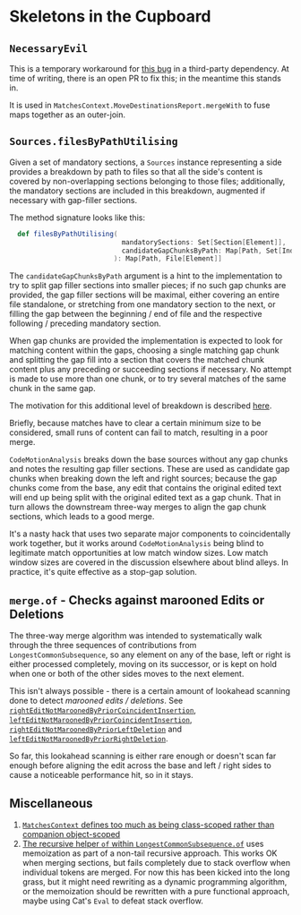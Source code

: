 # Skeletons in the Cupboard #

## `NecessaryEvil` ##

This is a temporary workaround for [this bug](https://github.com/scala/scala-collection-contrib/issues/239) in a
third-party dependency. At time of writing, there is an open PR to fix this; in the meantime this stands in.

It is used in `MatchesContext.MoveDestinationsReport.mergeWith` to fuse maps together as an outer-join.

## `Sources.filesByPathUtilising` ##

Given a set of mandatory sections, a `Sources` instance representing a side provides a breakdown by path to files so
that all the side's content is covered by non-overlapping sections belonging to those files; additionally, the mandatory
sections are included in this breakdown, augmented if necessary with gap-filler sections.

The method signature looks like this:

```scala
  def filesByPathUtilising(
                            mandatorySections: Set[Section[Element]],
                            candidateGapChunksByPath: Map[Path, Set[IndexedSeq[Element]]] = Map.empty
                          ): Map[Path, File[Element]]
```

The `candidateGapChunksByPath` argument is a hint to the implementation to try to split gap filler sections into smaller
pieces; if no such gap chunks are provided, the gap filler sections will be maximal, either covering an entire file
standalone, or stretching from one mandatory section to the next, or filling the gap between the beginning / end of file
and the respective following / preceding mandatory section.

When gap chunks are provided the implementation is expected to look for matching content within the gaps, choosing a
single matching gap chunk and splitting the gap fill into a section that covers the matched chunk content plus any
preceding or succeeding sections if necessary. No attempt is made to use more than one chunk, or to try several matches
of the same chunk in the same gap.

The motivation for this additional level of breakdown is
described [here](https://github.com/sageserpent-open/kineticMerge/issues/43).

Briefly, because matches have to clear a certain minimum size to be considered, small runs of content can fail to match,
resulting in a poor merge.

`CodeMotionAnalysis` breaks down the base sources without any gap chunks and notes the resulting gap filler sections.
These are used as candidate gap chunks when breaking down the left and right sources; because the gap chunks come from
the base, any edit that contains the original edited text will end up being split with the original edited text as a gap
chunk. That in turn allows the downstream three-way merges to align the gap chunk sections, which leads to a good merge.

It's a nasty hack that uses two separate major components to coincidentally work together, but it works
around `CodeMotionAnalysis` being blind to legitimate match opportunities at low match window sizes. Low match window
sizes are covered in the discussion elsewhere about blind alleys. In practice, it's quite effective as a stop-gap
solution.

## `merge.of` - Checks against marooned Edits or Deletions ##

The three-way merge algorithm was intended to systematically walk through the three sequences of contributions
from `LongestCommonSubsequence`, so any element on any of the base, left or right is either processed completely, moving
on its successor, or is kept on hold when one or both of the other sides moves to the next element.

This isn't always possible - there is a certain amount of lookahead scanning done to detect *marooned edits /
deletions*.
See [`rightEditNotMaroonedByPriorCoincidentInsertion`](https://github.com/sageserpent-open/kineticMerge/blob/63ea2b5cf44d553bf9d49412cc321fc219874d9a/src/main/scala/com/sageserpent/kineticmerge/core/merge.scala#L90),
[`leftEditNotMaroonedByPriorCoincidentInsertion`](https://github.com/sageserpent-open/kineticMerge/blob/63ea2b5cf44d553bf9d49412cc321fc219874d9a/src/main/scala/com/sageserpent/kineticmerge/core/merge.scala#L107),
[`rightEditNotMaroonedByPriorLeftDeletion`](https://github.com/sageserpent-open/kineticMerge/blob/63ea2b5cf44d553bf9d49412cc321fc219874d9a/src/main/scala/com/sageserpent/kineticmerge/core/merge.scala#L124)
and
[`leftEditNotMaroonedByPriorRightDeletion`](https://github.com/sageserpent-open/kineticMerge/blob/63ea2b5cf44d553bf9d49412cc321fc219874d9a/src/main/scala/com/sageserpent/kineticmerge/core/merge.scala#L137).

So far, this lookahead scanning is either rare enough or doesn't scan far enough before aligning the edit across the
base and left / right sides to cause a noticeable performance hit, so in it stays.

## Miscellaneous ##

1. [`MatchesContext` defines too much as being class-scoped rather than companion object-scoped](https://github.com/sageserpent-open/kineticMerge/blob/63ea2b5cf44d553bf9d49412cc321fc219874d9a/src/main/scala/com/sageserpent/kineticmerge/core/MatchesContext.scala#L34)
2. [The recursive helper `of` within `LongestCommonSubsequence.of`](https://github.com/sageserpent-open/kineticMerge/blob/63ea2b5cf44d553bf9d49412cc321fc219874d9a/src/main/scala/com/sageserpent/kineticmerge/core/LongestCommonSubsequence.scala#L146)
   uses memoization as part of a non-tail recursive approach. This works OK when merging sections, but fails completely
   due to stack overflow when individual tokens are merged. For now this has been kicked into the long grass, but it
   might need rewriting as a dynamic programming algorithm, or the memoization should be rewritten with a pure
   functional approach, maybe using Cat's `Eval` to defeat stack overflow.
